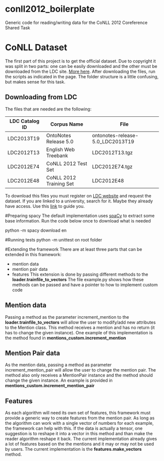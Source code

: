 # conll2012_boilerplate
Generic code for reading/writing data for the 
<a ref="http://conll.cemantix.org/2012/">CoNLL 2012 Coreference Shared Task</a>

# CoNLL Dataset
The first part of this project is to get the official dataset. Due to copyright it was split in two parts: one can 
be easily downloaded and the other must be downloaded from the LDC site. 
<a href="http://conll.cemantix.org/2012/data.html">More here</a>.
After downloading the files, run the scripts as indicated in the page. The folder structure is a little confusing, but
makes sense for this task.

## Downloading from LDC
The files that are needed are the following:

| LDC Catalog ID | Corpus Name             | File                             |
| -------------- | ----------------------- | -------------------------------- |
| LDC2013T19     | OntoNotes Release 5.0   | ontonotes-release-5.0_LDC2013T19 |
| LDC2012T13     | English Web Treebank    | LDC2012T13.tgz                   |
| LDC2012E74     | CoNLL 2012 Test Set     | LDC2012E74.tgz                   |
| LDC2012E48     | CoNLL 2012 Training Set | LDC2012E48                       |


To download this files you must register on <a href="htts://catalog.ldc.upenn.edu">LDC website</a> and request the 
dataset. If you are linked to a university, search for it. Maybe they already have access. Use this 
<a href="https://catalog.ldc.upenn.edu/LDC2013T19">link</a> to guide you.

#Preparing spacy
The default implementation uses <a href='https://spacy.io/'>spaCy</a> to extract some base information. Run the code 
below once to download what is needed
  
python -m spacy download en

#Running tests
python -m unittest on root folder

#Extending the framework
There are at least three parts that can be extended in this framework:
* mention data
* mention pair data
* features
This extension is done by passing different methods to the <b>loader.trainfile_to_vectors</b>
The file example.py shows how these methods can be passed and have a pointer to how to implement 
custom code

## Mention data
Passing a method as the parameter increment_mention to the <b>loader.trainfile_to_vectors</b> will allow the user to 
modify/add new attributes to the Mention class.
This method receives a mention and has no return (it has to change the given instance).
One example of this implementation is the method found in <b>mentions_custom.increment_mention</b>

## Mention Pair data
As the mention data, passing a method as parameter increment_mention_pair will allow the user to 
change the mention pair. The method also only receives a MentionPair instance and the method should change the given 
instance. An example is provided in <b>mentions_custom.increment_mention_pair</b>

## Features
As each algorithm will need its own set of features, this framework must provide a generic way to create features from 
the mention pair. As long as the algorithm can work with a single vector of numbers for each example, the framework can
help with this. 
If the data is actually a tensor, one suggestion is to reshape it into a vector in this method and than make the reader
algorithm reshape it back.
The current implementation already gives a lot of features based on the the mentions and it may or may not be used by 
users. The current implementation is the <b>features.make_vectors</b> method. 